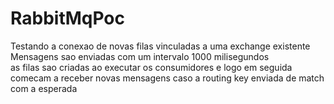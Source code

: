 # RabbitMqPoc
Testando a conexao de novas filas vinculadas a uma exchange existente
<br>
Mensagens sao enviadas com um intervalo 1000 milisegundos
<br>
as filas sao criadas ao executar os consumidores e logo em seguida comecam a receber novas mensagens caso a routing key enviada de match com a esperada
